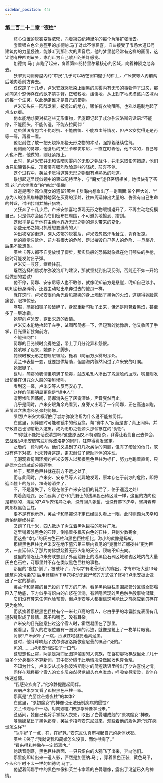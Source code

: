 ```yaml
---
sidebar_position: 445
---
```

### 第二百二十二章 “夜柱”  


　　核心位置的灰雾变得浓郁，向着第四纪特里尔的每个角落扩张而去。  
　　套着银白色全身盔甲的加德纳.马丁对此不惊反喜，自从接受了市场大道13号建筑内的力量侵蚀，能够听到那伟大的声音后，他的梦里就经常有这样的画面，这让他有种回到故乡，家门正为自己敞开的美好感觉。  
　　加德纳.马丁奔跑了起来，向着第四纪特里尔最核心的区域，向着神陨之地奔去。  
　　狭窄到两侧房屋内的“市民”几乎可以站在窗口握手的街上，卢米安等人两前两后地向着前方奔去。  
　　仅仅跑了十几步，卢米安就感觉染上幽黑的灰雾内有无形的事物伸了过来，那如同某个恐怖存在的数不清手臂，正轻轻地、缓慢地、从上到下地抚摸这片区域内的每一个生灵，以此确定谁才是自己的猎物。  
　　卢米安头皮一阵阵发麻，被抚过的地方，哪怕有衣物阻隔，也难以遏制地起了鸡皮疙瘩。  
　　他本能地想要对抗这些无形事物，但旋即记起了忒尔弥波洛斯的话语:“不能停，不能回头，不能传送，不能去拉同伴!“  
　　这虽然没有包含不能对抗、不能防御、不能攻击等情况，但卢米安觉得还是再等一等，再看一看。  
　　他忍耐住了放一把火烧掉那些无形之物的冲动，强撑着继续往前。  
　　他侧面的简娜，他身后的芙兰卡和安东尼，一直在盯着他，他不做的，自己等人也不做，他做的，则赶紧跟上。  
　　此时，见卢米安并未和昏暗灰雾内的无形之物战斗，并未采取任何措施，他们也只能硬着头皮，顶着带有强烈危险意味的轻抚，前奔不停。  
　　这个过程中，芙兰卡觉得这类无形之物很有点熟悉的味道。  
　　联想起这里疑似镜中的第四纪特里尔，与“魔女”途径密切相关，她很快有了答案:这和“欢愉魔女”的“蛛丝”很像!  
　　难道是哪个高位魔女的遗留?芙兰卡脑海内想象出了一副画面:某个巨大的、半身为人的漆黑蜘蛛静静地窝在灰雾的深处，往四周延伸出大量的、仿佛有自己生命的蛛丝，试图找到并捕获猎物。  
　　又狂奔了十几步后，卢米安惊喜地发现无形之物缓慢退开了，不再主动地抚摸自己，只是偶尔会因为它们密布在周围，不可避免地擦到、蹭到。  
　　这似乎是由于他在主动地靠近无形之物的源头带来的变化。  
　　那些无形之物只抓缠想要逃离的人!  
　　冲出狭窄的街道，深入浓郁的灰雾后，卢米安忽然汗毛耸立，背脊发凉。  
　　他的直觉告诉他，前方有很大的危险，足以摧毁自己等人的危险，一旦靠近，后果不敢想象。  
　　芙兰卡等人都不自觉放慢了脚步，那实质般的恐怖就像抵在他们额头的手枪，随时可能发射出子弹。  
　　卢米安一咬牙，继续往前。  
　　既然选择相信忒尔弥波洛斯的建议，那就坚持到出现反例，否则还不如一开始就做别的尝试!  
　　他不停，简娜、安东尼等人也不敢停，就像明知前方是悬崖，明知自己渺小，明知会粉身碎骨，还要主动站出来奔过去的傻瓜一样。  
　　就在这时，卢米安眼角余光看见简娜的身上燃起了黑色的火焰，这烧得她脸露痛苦，眼神惊恐。  
　　喀嚓，简娜如镜子般破碎了，身影重新勾勒了出来，但还是附带着黑焰，甚至多了一层冰霜。  
　　她望向卢米安，露出求恳的表情。  
　　卢米安本能地抬起了左手，试图帮简娜一下，但短暂的犹豫后，他又收回了手掌，目光重新投向前方。  
　　不能拉同伴!  
　　简娜的目光顿时变得绝望，带上了几分诧异和怨恨。  
　　她咳嗽了起来，她停下了脚步。  
　　她顿时被无形之物层层缠绕，拖着飞向前方灰雾的深处。  
　　芙兰卡表情一变，就要提供帮助，但脑海内骤然闪过了卢米安的叮嘱。  
　　她迟疑了。  
　　这时，简娜的表情里填满了怨毒，脸庞毛孔内渗出了污迹般的血液，嘴里则发出仿佛在诅咒众人般的凄厉惨叫。  
　　看到这一幕，卢米安等人反而安心了。  
　　这样的简娜明显更像是“镜中人”!  
　　凄厉惨叫回荡间，简娜消失在了灰雾深处，声音戛然而止。  
　　几乎是同时，卢米安眼角余光看到，身旁又出现了一个简娜，正在高速奔跑，表情暗含焦虑和紧张的简娜。  
　　果然!卢米安大概明白了忒尔弥波洛斯为什么说不能拉同伴。  
　　在这里，同伴随时可能和镜中的他互换，帮“镜中人”反而是害了真正同伴，并导致自己也彻底融入这里，成为无形之物源头那位存在的“食物”。  
　　艹!你就不能把话说清楚吗?这些原因又不特别复杂，非得让我们自己去体会，去战胜!卢米安暗骂忒尔弥波洛斯的同时，狂奔得愈发坚定。  
　　之后的一段时间内，他们又遇到了好几次类似的问题，但有了经验的他们，既没有停下对抗，也未转身逃跑，更忍耐住了帮助同伴的冲动。  
　　无暇观看周围环境的卢米安等人以那根黑色巨柱为标杆，努力地跑着直线，只是偶尔会绕过部分障碍物。  
　　终于，那黑色巨柱就在前方不远之处了。  
　　而与此同时，卢米安、安东尼等人诧异地发现，原本存在于前方的危险，即将迎面撞上的危险，神奇地消失了。  
　　不，不是消失了，它现在位于卢米安他们的背后了，位于遥远之处!  
　　向着危险跑，反而远离了它?和荒野上的浅黑色石砖区域一样，这里的方向也是错误的，混乱的?卢米安诧异之余，没有回头张望，也没有停下庆幸，坚持着奔向那根黑色巨柱。  
　　要不是有他示范，芙兰卡和简娜说不定已经回头看上一眼，此时则颇为庆幸和后怕地继续往前。  
　　又跑了几十米，四人抵达了树立着黑色巨柱的那片广场。  
　　这里铺着浅黑色的石砖，倒塌着多根灰白色的石柱，只剩少数残余。  
　　而这些“幸存”的灰白色石柱和黑色巨柱相比，渺小的就像是蚂蚁。  
　　那根黑色巨柱比卢米安在地下墓穴第三层内看见的“克丽丝芒娜夜柱”更为巨大，一直延伸入了那片仿佛燃烧着无形火焰的天空，顶端不知去向。  
　　这里的情况让卢米安联想到了外面荒野上的浅黑色石砖区域和该区域内的大量灰白色石柱，可那里并不存在类似黑色巨柱的事物。  
　　那里的“夜柱”倒了，被破坏了，所以才有老骨头们的爬出，才有市场大道13号建筑内的污染?之后用修建地下墓穴移动无数尸骸的方式做了修补?卢米安据此做出了一定的猜测。  
　　芙兰卡和简娜的目光投向了前方的广场，看见黑色巨柱周围那部分区域全部塌陷入了地底，下方似乎有炽白的岩浆在流淌，有若隐若现的黑色触手般事物潜藏。  
　　它们没有带来任何危险预警，但卢米安等人都相信这可能比之前感应到的存在更为危险。  
　　而紧挨着那根黑色巨柱有个一米七八高的雪人，它白乎乎的冰霜脸庞表面有几道裂缝形成了眼睛、鼻子和嘴巴，没有耳朵。  
　　卢米安的目光随意扫过这个雪人时，霍然凝固在了那里。  
　　他看见，雪人的右眼位置有一圈发黑的污迹，就像是戴上了一枚单片眼镜。  
　　阿蒙?卢米安吓了一跳，应激性地就要逃离这里。  
　　这时，他耳畔响起了忒尔弥波洛斯恢宏层叠的嗓音:“死的。”  
　　死的.….….卢米安悄然松了一口气。  
　　这想想也正常，阿蒙是第四纪图铎帝国的大贵族，在当初那场神战里死了几十百多个分身根本不算新闻，其中部分碍于此地情况没做回收也算合理。  
　　不知为什么，卢米安从忒尔弥波洛斯刚才的简短话语里听出了少许喜悦之情。  
　　同样在观察那个雪人的安东尼突然感觉额头有点发热，呼吸变得滚烫，灵体在快速虚弱。  
　　“我感染疾病了。”他冷静提醒起同伴。  
　　疾病卢米安又看了那根黑色巨柱一眼。  
　　那真是“克丽丝芒娜夜柱”的本体?  
　　在这里，“原初魔女”的神像也无法压制疾病的侵蚀?  
　　芙兰卡则心中一动，对简娜道:“把那尊神像拿出来。”  
　　说话间，她自己也将手掌探入衣兜，取出了白骨雕成般的“原初魔女”神像。  
　　等简娜拿出了黑色那尊，芙兰卡招呼安东尼过来，观察着他的脸色道:“现在感觉怎么样?”  
　　“似乎好了一点，在，在好转。”安东尼认真审视起自己的身体状况。  
　　芙兰卡笑了:“我就说我和简娜怎么没事，而你得病了。”  
　　“看来得和神像在一定距离内。”  
　　她话音刚落，黑色巨柱后面，一只只炽白的火鸦飞了出来，奔向他们。  
　　那里旋即转出来一道人影，俨然是加德纳.马丁，穿着黑色正装、黄色马甲，个头和平时不太一样的加德纳.马丁。  
　　他望着简娜手中的黑色神像和芙兰卡拿着的白骨雕像，露出了渴望已久的神情。  

